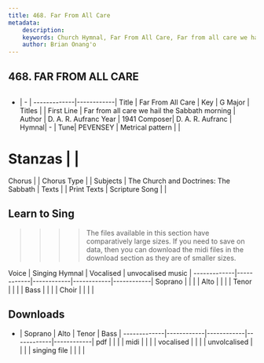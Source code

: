 ```yaml
---
title: 468. Far From All Care
metadata:
    description: 
    keywords: Church Hymnal, Far From All Care, Far from all care we hail the Sabbath morning , 
    author: Brian Onang'o
---
```



## 468. FAR FROM ALL CARE

```txt

```

- |   -  |
-------------|------------|
Title | Far From All Care |
Key | G Major |
Titles |  |
First Line | Far from all care we hail the Sabbath morning  |
Author | D. A. R. Aufranc
Year | 1941
Composer| D. A. R. Aufranc |
Hymnal|  - |
Tune| PEVENSEY |
Metrical pattern | |
# Stanzas |  |
Chorus |  |
Chorus Type |  |
Subjects | The Church and Doctrines: The Sabbath |
Texts |  |
Print Texts | 
Scripture Song |  |
  
## Learn to Sing

>>>> The files available in this section have comparatively large sizes. If you need to save on data, then you can download the midi files in the download section as they are of smaller sizes.

Voice |  Singing Hymnal | Vocalised | unvocalised music |
-------------|------------|------------|------------|------------|
Soprano | | | |
Alto | | | |
Tenor | | | |
Bass | | | |
Choir | | | |

## Downloads

- |  Soprano | Alto | Tenor | Bass |
-------------|------------|------------|------------|------------|
pdf | | | |
midi | | | |
vocalised | | | |
unvolcalised | | | |
singing file | | | |
  